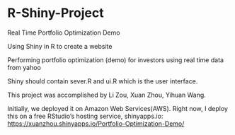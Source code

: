 # R-Shiny-Project
Real Time Portfolio Optimization Demo

Using Shiny in R to create a website

Performing portfolio optimization (demo) for investors using real time data from yahoo

Shiny should contain sever.R and ui.R which is the user interface.


This project was accomplished by Li Zou, Xuan Zhou, Yihuan Wang.

Initially, we deployed it on Amazon Web Services(AWS). Right now, I deploy this on a free RStudio’s hosting service, shinyapps.io:
https://xuanzhou.shinyapps.io/Portfolio-Optimization-Demo/
